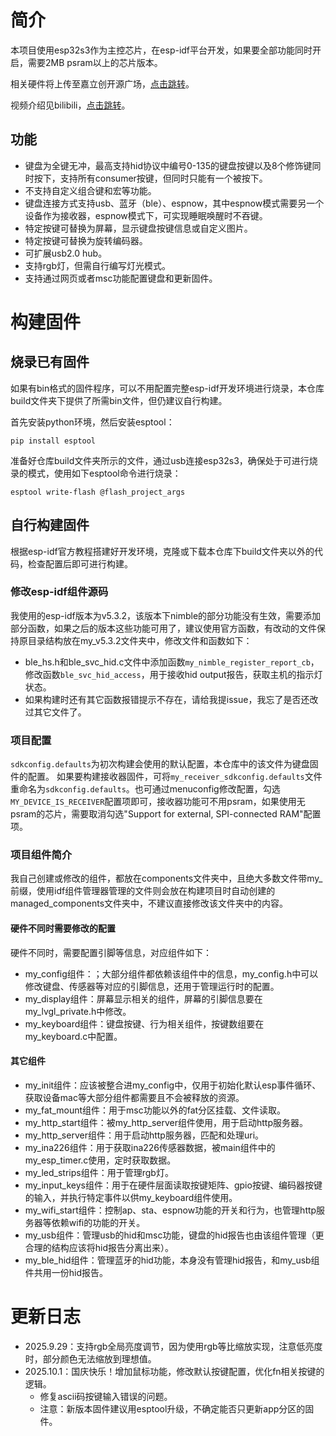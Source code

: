 # 简介
本项目使用esp32s3作为主控芯片，在esp-idf平台开发，如果要全部功能同时开启，需要2MB psram以上的芯片版本。

相关硬件将上传至嘉立创开源广场，[点击跳转](https://oshwhub.com/gdnre/esp32s3-san-mo-xiao-jian-pan)。

视频介绍见bilibili，[点击跳转](https://www.bilibili.com/video/BV1VHJyz1EzP/)。
## 功能
* 键盘为全键无冲，最高支持hid协议中编号0-135的键盘按键以及8个修饰键同时按下，支持所有consumer按键，但同时只能有一个被按下。
* 不支持自定义组合键和宏等功能。
* 键盘连接方式支持usb、蓝牙（ble）、espnow，其中espnow模式需要另一个设备作为接收器，espnow模式下，可实现睡眠唤醒时不吞键。
* 特定按键可替换为屏幕，显示键盘按键信息或自定义图片。
* 特定按键可替换为旋转编码器。
* 可扩展usb2.0 hub。
* 支持rgb灯，但需自行编写灯光模式。
* 支持通过网页或者msc功能配置键盘和更新固件。

# 构建固件
## 烧录已有固件
如果有bin格式的固件程序，可以不用配置完整esp-idf开发环境进行烧录，本仓库build文件夹下提供了所需bin文件，但仍建议自行构建。


首先安装python环境，然后安装esptool：
```
pip install esptool
```
准备好仓库build文件夹所示的文件，通过usb连接esp32s3，确保处于可进行烧录的模式，使用如下esptool命令进行烧录：
```
esptool write-flash @flash_project_args
```
## 自行构建固件
根据esp-idf官方教程搭建好开发环境，克隆或下载本仓库下build文件夹以外的代码，检查配置后即可进行构建。
### 修改esp-idf组件源码
我使用的esp-idf版本为v5.3.2，该版本下nimble的部分功能没有生效，需要添加部分函数，如果之后的版本这些功能可用了，建议使用官方函数，有改动的文件保持原目录结构放在my_v5.3.2文件夹中，修改文件和函数如下：
* ble_hs.h和ble_svc_hid.c文件中添加函数```my_nimble_register_report_cb```，修改函数```ble_svc_hid_access```，用于接收hid output报告，获取主机的指示灯状态。
* 如果构建时还有其它函数报错提示不存在，请给我提issue，我忘了是否还改过其它文件了。

### 项目配置
```sdkconfig.defaults```为初次构建会使用的默认配置，本仓库中的该文件为键盘固件的配置。
如果要构建接收器固件，可将```my_receiver_sdkconfig.defaults```文件重命名为```sdkconfig.defaults```。也可通过menuconfig修改配置，勾选```MY_DEVICE_IS_RECEIVER```配置项即可，接收器功能可不用psram，如果使用无psram的芯片，需要取消勾选"Support for external, SPI-connected RAM"配置项。

### 项目组件简介
我自己创建或修改的组件，都放在components文件夹中，且绝大多数文件带my_前缀，使用idf组件管理器管理的文件则会放在构建项目时自动创建的managed_components文件夹中，不建议直接修改该文件夹中的内容。
#### 硬件不同时需要修改的配置
硬件不同时，需要配置引脚等信息，对应组件如下：
* my_config组件：；大部分组件都依赖该组件中的信息，my_config.h中可以修改键盘、传感器等对应的引脚信息，还用于管理运行时的配置。
* my_display组件：屏幕显示相关的组件，屏幕的引脚信息要在my_lvgl_private.h中修改。
* my_keyboard组件：键盘按键、行为相关组件，按键数组要在my_keyboard.c中配置。
#### 其它组件
* my_init组件：应该被整合进my_config中，仅用于初始化默认esp事件循环、获取设备mac等大部分组件都需要且不会被释放的资源。
* my_fat_mount组件：用于msc功能以外的fat分区挂载、文件读取。
* my_http_start组件：被my_http_server组件使用，用于启动http服务器。
* my_http_server组件：用于启动http服务器，匹配和处理uri。
* my_ina226组件：用于获取ina226传感器数据，被main组件中的my_esp_timer.c使用，定时获取数据。
* my_led_strips组件：用于管理rgb灯。
* my_input_keys组件：用于在硬件层面读取按键矩阵、gpio按键、编码器按键的输入，并执行特定事件以供my_keyboard组件使用。
* my_wifi_start组件：控制ap、sta、espnow功能的开关和行为，也管理http服务器等依赖wifi的功能的开关。
* my_usb组件：管理usb的hid和msc功能，键盘的hid报告也由该组件管理（更合理的结构应该将hid报告分离出来）。
* my_ble_hid组件：管理蓝牙的hid功能，本身没有管理hid报告，和my_usb组件共用一份hid报告。

# 更新日志
* 2025.9.29：支持rgb全局亮度调节，因为使用rgb等比缩放实现，注意低亮度时，部分颜色无法缩放到理想值。
* 2025.10.1：国庆快乐！增加鼠标功能，修改默认按键配置，优化fn相关按键的逻辑。
  * 修复ascii码按键输入错误的问题。
  * 注意：新版本固件建议用esptool升级，不确定能否只更新app分区的固件。